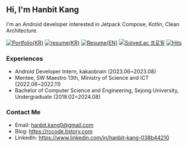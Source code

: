 ## Hi, I'm Hanbit Kang
I'm an Android developer interested in Jetpack Compose, Kotlin, Clean Architecture.

[![Portfolio(KR)](https://img.shields.io/badge/Portfolio(KR)-F9F871?style=flat&logo=Notion&logoColor=black)](https://spangled-floss-ca8.notion.site/ffab0202d4764e748bcc9098630f31b6) [![resume(KR)](https://img.shields.io/badge/Resume(KR)-CBF47B?style=flat&logo=readme&logoColor=black)](https://github.com/hanbikan/resume/blob/main/Hanbit-Kang_CV_kr.pdf) [![Resume(EN)](https://img.shields.io/badge/Resume(EN)-9FED8B?style=flat&logo=readme&logoColor=black)](https://github.com/hanbikan/resume/blob/main/Hanbit-Kang_CV_en.pdf) [![Solved.ac
프로필](http://mazassumnida.wtf/api/mini/generate_badge?boj=fchopinof99)](https://solved.ac/fchopinof99) [![Hits](https://hits.seeyoufarm.com/api/count/incr/badge.svg?url=https%3A%2F%2Fgithub.com%2Fhanbikan&count_bg=%230064FF&title_bg=%23555555&icon=&icon_color=%23E7E7E7&title=hits&edge_flat=false)](https://hits.seeyoufarm.com)

### Experiences
- Android Developer Intern, kakaobrain (2023.06~2023.08)
- Mentee, SW Maestro 13th, Ministry of Science and ICT (2022.06~2022.11)
- Bachelor of Computer Science and Engineering, Sejong University, Undergraduate (2018.02~2024.08)

### Contact Me
- Email: hanbit.kang0@gmail.com
- Blog: https://rccode.tistory.com
- LinkedIn: https://www.linkedin.com/in/hanbit-kang-038b44210
